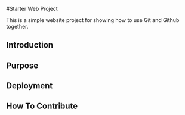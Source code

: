 #Starter Web Project

This is a simple website project for showing how to use Git and Github together.

## Introduction
## Purpose
## Deployment
## How To Contribute